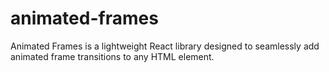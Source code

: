 # animated-frames
Animated Frames is a lightweight React library designed to seamlessly add animated frame transitions to any HTML element.
